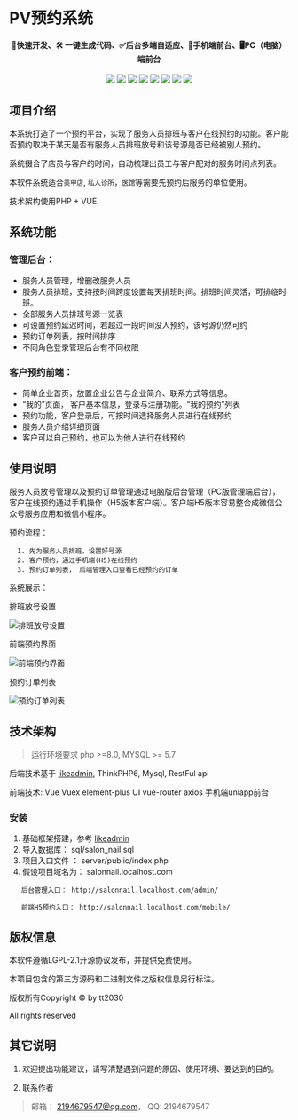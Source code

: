 PV预约系统
=================

<h4 align="center">🚀快速开发、🛠️ 一键生成代码、✅后台多端自适应、📱手机端前台、🖥️PC（电脑）端前台</h4>
<p align="center">
<a href="https://www.php.net/"><img src="https://img.shields.io/badge/PHP-8-8892bf"></a> <a href="https://www.tslang.cn/"><img src="https://img.shields.io/badge/TypeScript-3-294e80"></a> <a href="#"><img src="https://img.shields.io/badge/ThinkPHP-6.0-6fb737"></a> <a href="#"><img src="https://img.shields.io/badge/Vue.js-3-4eb883"></a> <a href="#"><img src="https://img.shields.io/badge/vite-2-ffc018"></a> <a href="#"><img src="https://img.shields.io/badge/Element Plus-2-409eff"></a> <a href="https://uniapp.dcloud.io/"><img src="https://img.shields.io/badge/uniapp--d85806"></a> <a href="https://www.nuxtjs.cn/"><img src="https://img.shields.io/badge/Nuxt.js--18bc78"></a>
</p>

## 项目介绍
本系统打造了一个预约平台，实现了服务人员排班与客户在线预约的功能。客户能否预约取决于某天是否有服务人员排班放号和该号源是否已经被别人预约。

系统掇合了店员与客户的时间，自动梳理出员工与客户配对的服务时间点列表。

本软件系统适合`美甲店`, `私人诊所`，`医馆`等需要先预约后服务的单位使用。

技术架构使用PHP + VUE

## 系统功能
### 管理后台：
* 服务人员管理，增删改服务人员
* 服务人员排班，支持按时间跨度设置每天排班时间。排班时间灵活，可排临时班。
* 全部服务人员排班号源一览表
* 可设置预约延迟时间，若超过一段时间没人预约，该号源仍然可约
* 预约订单列表，按时间排序
* 不同角色登录管理后台有不同权限
### 客户预约前端：
* 简单企业首页，放置企业公告与企业简介、联系方式等信息。
* “我的”页面， 客户基本信息，登录与注册功能。“我的预约”列表
* 预约功能，客户登录后，可按时间选择服务人员进行在线预约
* 服务人员介绍详细页面
* 客户可以自己预约，也可以为他人进行在线预约
## 使用说明
  服务人员放号管理以及预约订单管理通过电脑版后台管理（PC版管理端后台）， 客户在线预约通过手机操作（H5版本客户端）。客户端H5版本容易整合成微信公众号服务应用和微信小程序。

  预约流程：
~~~
  1. 先为服务人员排班，设置好号源
  2. 客户预约，通过手机端(H5)在线预约
  3. 预约订单列表， 后端管理入口查看已经预约的订单
~~~

  系统展示：

  排班放号设置

![排班放号设置](https://gitee.com/tt2030/booking/raw/doc_branch/images/demo/haoYuan.png)

前端预约界面

![前端预约界面](https://gitee.com/tt2030/booking/raw/doc_branch/images/demo/qianDuanYuYue.png)

预约订单列表

![预约订单列表](https://gitee.com/tt2030/booking/raw/doc_branch/images/demo/yuYueDingDan.png)


## 技术架构
> 运行环境要求 php >=8.0, MYSQL >= 5.7

后端技术基于 [likeadmin](http://doc.likeadmin.cn/php), ThinkPHP6, Mysql, RestFul api

前端技术: 
Vue
Vuex
element-plus UI
vue-router
axios
手机端uniapp前台

### 安装
1. 基础框架搭建，参考 [likeadmin](http://doc.likeadmin.cn/php)
2. 导入数据库： sql/salon_nail.sql
3. 项目入口文件 ： server/public/index.php
4. 假设项目域名为： salonnail.localhost.com
~~~
   后台管理入口： http://salonnail.localhost.com/admin/

   前端H5预约入口： http://salonnail.localhost.com/mobile/
~~~


## 版权信息

本软件遵循LGPL-2.1开源协议发布，并提供免费使用。

本项目包含的第三方源码和二进制文件之版权信息另行标注。

版权所有Copyright © by tt2030

All rights reserved

## 其它说明

1. 欢迎提出功能建议，请写清楚遇到问题的原因、使用环境、要达到的目的。

2. 联系作者 
> 邮箱： 2194679547@qq.com， QQ: 2194679547
